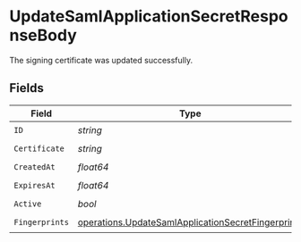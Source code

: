 # UpdateSamlApplicationSecretResponseBody

The signing certificate was updated successfully.


## Fields

| Field                                                                                                                    | Type                                                                                                                     | Required                                                                                                                 | Description                                                                                                              |
| ------------------------------------------------------------------------------------------------------------------------ | ------------------------------------------------------------------------------------------------------------------------ | ------------------------------------------------------------------------------------------------------------------------ | ------------------------------------------------------------------------------------------------------------------------ |
| `ID`                                                                                                                     | *string*                                                                                                                 | :heavy_check_mark:                                                                                                       | N/A                                                                                                                      |
| `Certificate`                                                                                                            | *string*                                                                                                                 | :heavy_check_mark:                                                                                                       | N/A                                                                                                                      |
| `CreatedAt`                                                                                                              | *float64*                                                                                                                | :heavy_check_mark:                                                                                                       | N/A                                                                                                                      |
| `ExpiresAt`                                                                                                              | *float64*                                                                                                                | :heavy_check_mark:                                                                                                       | N/A                                                                                                                      |
| `Active`                                                                                                                 | *bool*                                                                                                                   | :heavy_check_mark:                                                                                                       | N/A                                                                                                                      |
| `Fingerprints`                                                                                                           | [operations.UpdateSamlApplicationSecretFingerprints](../../models/operations/updatesamlapplicationsecretfingerprints.md) | :heavy_check_mark:                                                                                                       | N/A                                                                                                                      |